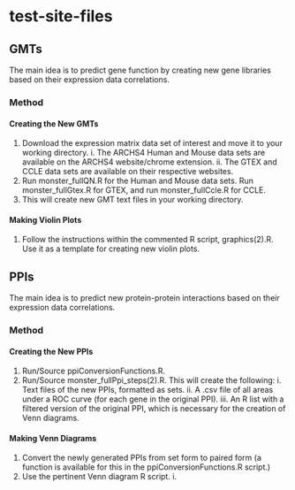 # test-site-files

## GMTs
The main idea is to predict gene function by creating new gene libraries based on their expression data correlations.

### Method
#### Creating the New GMTs
1. Download the expression matrix data set of interest and move it to your working directory.
    i. The ARCHS4 Human and Mouse data sets are available on the ARCHS4 website/chrome extension.
    ii. The GTEX and CCLE data sets are available on their respective websites.
2. Run monster_fullQN.R for the Human and Mouse data sets. Run monster_fullGtex.R for GTEX, and run monster_fullCcle.R for CCLE.
3. This will create new GMT text files in your working directory.

#### Making Violin Plots
1. Follow the instructions within the commented R script, graphics(2).R. Use it as a template for creating new violin plots.

## PPIs
The main idea is to predict new protein-protein interactions based on their expression data correlations.

### Method
#### Creating the New PPIs
1. Run/Source ppiConversionFunctions.R. 
2. Run/Source monster_fullPpi_steps(2).R. This will create the following:
    i. Text files of the new PPIs, formatted as sets.
    ii. A .csv file of all areas under a ROC curve (for each gene in the original PPI).
    iii. An R list with a filtered version of the original PPI, which is necessary for the creation of Venn diagrams.

#### Making Venn Diagrams
1. Convert the newly generated PPIs from set form to paired form (a function is available for this in the ppiConversionFunctions.R script.)
2. Use the pertinent Venn diagram R script.
    i. 
